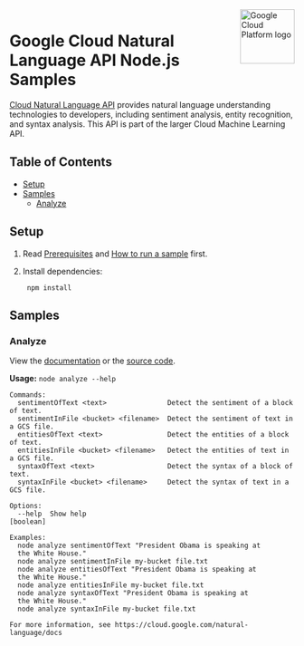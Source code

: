 <img src="https://avatars2.githubusercontent.com/u/2810941?v=3&s=96" alt="Google Cloud Platform logo" title="Google Cloud Platform" align="right" height="96" width="96"/>

# Google Cloud Natural Language API Node.js Samples

[Cloud Natural Language API][language_docs] provides natural language
understanding technologies to developers, including sentiment analysis, entity
recognition, and syntax analysis. This API is part of the larger Cloud Machine
Learning API.

[language_docs]: https://cloud.google.com/natural-language/docs/

## Table of Contents

* [Setup](#setup)
* [Samples](#samples)
  * [Analyze](#analyze)

## Setup

1. Read [Prerequisites][prereq] and [How to run a sample][run] first.
1. Install dependencies:

        npm install

[prereq]: ../README.md#prerequisities
[run]: ../README.md#how-to-run-a-sample

## Samples

### Analyze

View the [documentation][analyze_docs] or the [source code][analyze_code].

__Usage:__ `node analyze --help`

```
Commands:
  sentimentOfText <text>               Detect the sentiment of a block of text.
  sentimentInFile <bucket> <filename>  Detect the sentiment of text in a GCS file.
  entitiesOfText <text>                Detect the entities of a block of text.
  entitiesInFile <bucket> <filename>   Detect the entities of text in a GCS file.
  syntaxOfText <text>                  Detect the syntax of a block of text.
  syntaxInFile <bucket> <filename>     Detect the syntax of text in a GCS file.

Options:
  --help  Show help                                                    [boolean]

Examples:
  node analyze sentimentOfText "President Obama is speaking at
  the White House."
  node analyze sentimentInFile my-bucket file.txt
  node analyze entitiesOfText "President Obama is speaking at
  the White House."
  node analyze entitiesInFile my-bucket file.txt
  node analyze syntaxOfText "President Obama is speaking at
  the White House."
  node analyze syntaxInFile my-bucket file.txt

For more information, see https://cloud.google.com/natural-language/docs
```

[analyze_docs]: https://cloud.google.com/natural-language/docs
[analyze_code]: analyze.js

